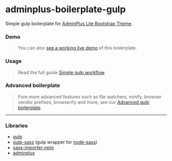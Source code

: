 # adminplus-boilerplate-gulp
Simple gulp boilerplate for [AdminPlus Lite Bootstrap Theme](https://github.com/themekit/adminplus).

### Demo
> You can also [see a working live demo](http://gulp.adminplus-boilerplate.themekit.io) of this boilerplate.

### Usage
> Read the full guide [Simple gulp workflow](http://adminplus.themekit.io/gulp-simple-workflow). 

### Advanced boilerplate
> Fore more advanced features such as file watchers, minify, browser vendor prefixes, browserify and more, see our [Advanced gulp boilerplate](https://github.com/themekit/adminplus-boilerplate-gulp-advanced).

---

### Libraries
- [gulp](https://github.com/gulpjs/gulp)
- [gulp-sass](https://github.com/dlmanning/gulp-sass) (gulp wrapper for [node-sass](https://github.com/sass/node-sass))
- [sass-importer-npm](https://github.com/themekit/sass-importer-npm)
- [adminplus](https://github.com/themekit/adminplus)